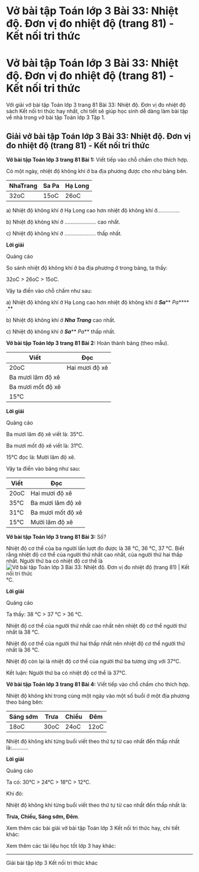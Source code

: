 # Vở bài tập Toán lớp 3 Bài 33: Nhiệt độ. Đơn vị đo nhiệt độ (trang 81) - Kết nối tri thức

# Vở bài tập Toán lớp 3 Bài 33: Nhiệt độ. Đơn vị đo nhiệt độ (trang 81) - Kết nối tri thức

Với giải vở bài tập Toán lớp 3 trang 81 Bài 33: Nhiệt độ. Đơn vị đo nhiệt độ sách Kết nối tri thức hay nhất, chi tiết sẽ giúp học sinh dễ dàng làm bài tập về nhà trong vở bài tập Toán lớp 3 Tập 1.

## Giải vở bài tập Toán lớp 3 Bài 33: Nhiệt độ. Đơn vị đo nhiệt độ (trang 81) - Kết nối tri thức

**Vở bài tập Toán lớp 3 trang 81 Bài 1:** Viết tiếp vào chỗ chấm cho thích hợp.

Có một ngày, nhiệt độ không khí ở ba địa phương được cho như bảng bên.

NhaTrang | Sa Pa | Hạ Long  
---|---|---  
32oC | 15oC | 26oC  
  
a) Nhiệt độ không khí ở Hạ Long cao hơn nhiệt độ không khí ở…............

b) Nhiệt độ không khí ở ….................. cao nhất.

c) Nhiệt độ không khí ở ….................. thấp nhất.

**Lời giải**

Quảng cáo

So sánh nhiệt độ không khí ở ba địa phương ở trong bảng, ta thấy:

32oC > 26oC > 15oC.

Vậy ta điền vào chỗ chấm như sau:

a) Nhiệt độ không khí ở Hạ Long cao hơn nhiệt độ không khí ở **_Sa_**** _Pa_**** _._**

b) Nhiệt độ không khí ở **_Nha Trang_** cao nhất.

c) Nhiệt độ không khí ở **_Sa_**** _Pa_** thấp nhất.

**Vở bài tập Toán lớp 3 trang 81 Bài 2:** Hoàn thành bảng (theo mẫu).

Viết | Đọc  
---|---  
20oC | Hai mươi độ xê  
| Ba mươi lăm độ xê  
| Ba mươi mốt độ xê  
15°C |   
  
**Lời giải**

Quảng cáo

Ba mươi lăm độ xê viết là: 35°C.

Ba mươi mốt độ xê viết là: 31°C.

15°C đọc là: Mười lăm độ xê.

Vậy ta điền vào bảng như sau:

Viết | Đọc  
---|---  
20oC | Hai mươi độ xê  
35°C | Ba mươi lăm độ xê  
31°C | Ba mươi mốt độ xê  
15°C | Mười lăm độ xê  
  
**Vở bài tập Toán lớp 3 trang 81 Bài 3:** Số?

Nhiệt độ cơ thể của ba người lần lượt đo được là 38 °C, 36 °C, 37 °C. Biết rằng nhiệt độ cơ thể của người thứ nhất cao nhất, của người thứ hai thấp nhất. Người thứ ba có nhiệt độ cơ thể là ![Vở bài tập Toán lớp 3 Bài 33: Nhiệt độ. Đơn vị đo nhiệt độ \(trang 81\) | Kết nối tri thức](https://vietjack.com/vbt-toan-3-kn/images/bai-33-nhiet-do-don-vi-do-nhiet-do.PNG)°C.

**Lời giải**

Quảng cáo

Ta thấy: 38 °C > 37 °C > 36 °C.

Nhiệt độ cơ thể của người thứ nhất cao nhất nên nhiệt độ cơ thể người thứ nhất là 38 °C.

Nhiệt độ cơ thể của người thứ hai thấp nhất nên nhiệt độ cơ thể người thứ nhất là 36 °C.

Nhiệt độ còn lại là nhiệt độ cơ thể của người thứ ba tương ứng với 37°C.

Kết luận: Người thứ ba có nhiệt độ cơ thể là 37°C.

**Vở bài tập Toán lớp 3 trang 81 Bài 4:** Viết tiếp vào chỗ chấm cho thích hợp.

Nhiệt độ không khí trong cùng một ngày vào một số buổi ở một địa phương theo bảng bên:

Sáng sớm | Trưa | Chiều | Đêm  
---|---|---|---  
18oC | 30oC | 24oC | 12oC  
  
Nhiệt độ không khí từng buổi viết theo thứ tự từ cao nhất đến thấp nhất là:………..

**Lời giải**

Quảng cáo

Ta có: 30°C > 24°C > 18°C > 12°C.

Khi đó:

Nhiệt độ không khí từng buổi viết theo thứ tự từ cao nhất đến thấp nhất là:

**Trưa, Chiều, Sáng sớm, Đêm**.

Xem thêm các bài giải vở bài tập Toán lớp 3 Kết nối tri thức hay, chi tiết khác:

Xem thêm các tài liệu học tốt lớp 3 hay khác:

* * *

Giải bài tập lớp 3 Kết nối tri thức khác

